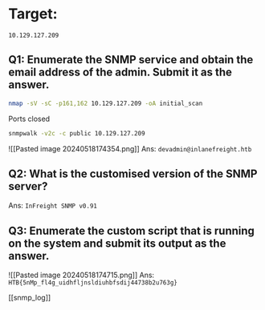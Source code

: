 # Target: 
```
10.129.127.209
```

## Q1: Enumerate the SNMP service and obtain the email address of the admin. Submit it as the answer.
```sh
nmap -sV -sC -p161,162 10.129.127.209 -oA initial_scan
```
Ports closed
```sh
snmpwalk -v2c -c public 10.129.127.209
```
![[Pasted image 20240518174354.png]]
Ans: `devadmin@inlanefreight.htb`
## Q2: What is the customised version of the SNMP server?
Ans: `InFreight SNMP v0.91`

## Q3: Enumerate the custom script that is running on the system and submit its output as the answer.
![[Pasted image 20240518174715.png]]
Ans: `HTB{5nMp_fl4g_uidhfljnsldiuhbfsdij44738b2u763g}`

[[snmp_log]]